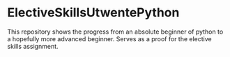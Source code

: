 # ElectiveSkillsUtwentePython
This repository shows the progress from an absolute beginner of python to a hopefully more advanced beginner. Serves as a proof for the elective skills assignment.
